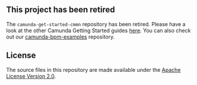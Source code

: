 ## This project has been retired

The `camunda-get-started-cmmn` repository has been retired. Please have a look at the other Camunda
Getting Started guides [here](https://docs.camunda.org/get-started/). You can also check out our 
[camunda-bpm-examples](https://github.com/camunda/camunda-bpm-examples) repository.

## License
The source files in this repository are made available under the [Apache License Version 2.0](./LICENSE).